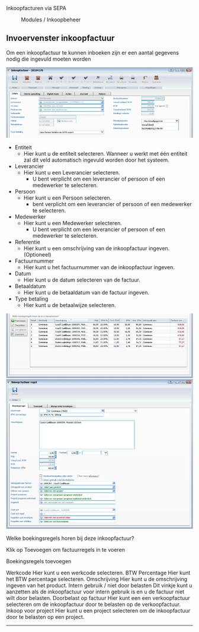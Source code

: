 <properties>
	<page>
		<title>Inkoopfacturen via SEPA</title>
		<description>Inkoopfacturen via SEPA</description>
	</page>
	<menu>
		<position>Modules / Inkoopbeheer</position>
		<title>Invoervenster</title>
	</menu>
</properties>

## Invoervenster inkoopfactuur ##

Om een inkoopfactuur te kunnen inboeken zijn er een aantal gegevens nodig die ingevuld moeten worden

![](images/1.png)
 
- Entiteit
	- Hier kunt u de entiteit selecteren. Wanneer u werkt met één entiteit zal dit veld automatisch ingevuld worden door het systeem.
- Leverancier
	- Hier kunt u een Leverancier selecteren. 
		- U bent verplicht om een leverancier of persoon of een medewerker te selecteren.
- Persoon
	- Hier kunt u een Persoon selecteren. 
		-  bent verplicht om een leverancier of persoon of een medewerker te selecteren.
- Medewerker
	- Hier kunt u een Medewerker selecteren. 
		- U bent verplicht om een leverancier of persoon of een medewerker te selecteren.
- Referentie
	- Hier kunt u een omschrijving van de inkoopfactuur ingeven. (Optioneel)
- Factuurnummer
	- Hier kunt u het factuurnummer van de inkoopfactuur ingeven.
- Datum
	- Hier kunt u de datum selecteren van de factuur.
- Betaaldatum
	- Hier kunt u de betaaldatum van de factuur ingeven.
- Type betaling
	- Hier kunt u de betaalwijze selecteren.
	
![](images/2.png)![](images/3.png)

Welke boekingsregels horen bij deze inkoopfactuur?

Klik op Toevoegen om factuurregels in te voeren


Boekingsregels toevoegen

Werkcode
Hier kunt u een werkcode selecteren.
BTW Percentage
Hier kunt het BTW percentage selecteren.
Omschrijving
Hier kunt u de omschrijving ingeven van het product.
Intern gebruik / niet door belasten
Dit vinkje kunt u aanzetten als de inkoopfactuur voor intern gebruik is en u de factuur niet wilt door belasten.
Doorbelast op factuur
Hier kunt een een verkoopfactuur selecteren om de inkoopfactuur door te belasten op de verkoopfactuur.
Inkoop voor project
Hier kunt u een project selecteren om de inkoopfactuur door te belasten op een project.

----------
